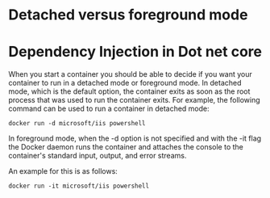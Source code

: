 # Detached versus foreground mode
# Dependency Injection in Dot net core
When you start a container you should be able to decide if you want your container to run in a detached mode or foreground mode. In detached mode, which is the default option, the container exits as soon as the root process that was used to run the container exits. For example, the following command can be used to run a container in detached mode:

    docker run -d microsoft/iis powershell
In foreground mode, when the -d option is not specified and with the -it flag the Docker daemon runs the container and attaches the console to the container's standard input, output, and error streams.

An example for this is as follows:

    docker run -it microsoft/iis powershell 

